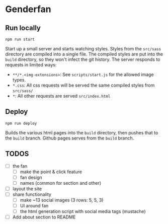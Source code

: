 # Genderfan

## Run locally
```
npm run start
```

Start up a small server and starts watching styles. Styles from the `src/sass` directory are compiled into a single file. The compiled styles are put into the `build` directory, so they won't infect the git history. The server responds to requests in limited ways:
* `**/*.<img-extensions>`: See `scripts/start.js` for the allowed image types.
* `*.css`: All css requests will be served the same compiled styles from `src/sass/`
* `*`: All other requests are served `src/index.html`

## Deploy
```
npm run deploy
```

Builds the various html pages into the `build` directory, then pushes that to the `build` branch. Github pages serves from the `build` branch.

## TODOS
* [ ] the fan
	* [ ] make the point & click feature
	* [ ] fan design
	* [ ] names (common for section and other)
* [ ] layout the site
* [ ] share functionality
	* [ ] make ~13 social images (3 rows: 5, 5, 3)
	* [ ] UI around fan
	* [ ] the html generation script with social media tags (mustache)
* [ ] Add about section to README
